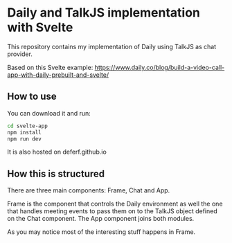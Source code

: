 # Daily and TalkJS implementation with Svelte

This repository contains my implementation of Daily using TalkJS as chat provider.

Based on this Svelte example: https://www.daily.co/blog/build-a-video-call-app-with-daily-prebuilt-and-svelte/

## How to use

You can download it and run:

```bash
cd svelte-app
npm install
npm run dev
```

It is also hosted on deferf.github.io

## How this is structured

There are three main components: Frame, Chat and App.

Frame is the component that controls the Daily environment as well the one that handles meeting events to pass them on to the TalkJS object defined on the Chat component. The App component joins both modules.

As you may notice most of the interesting stuff happens in Frame.